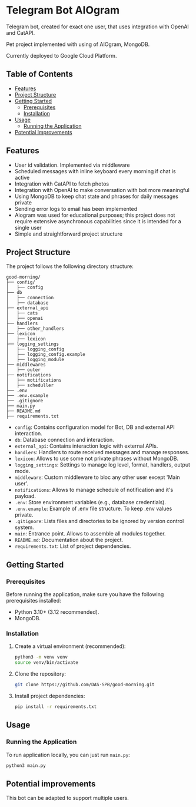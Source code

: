 # Telegram Bot AIOgram

Telegram bot, created for exact one user, that uses integration with OpenAI and CatAPI.

Pet project implemented with using of AIOgram, MongoDB.

Currently deployed to Google Cloud Platform.

## Table of Contents

- [Features](#features)
- [Project Structure](#project-structure)
- [Getting Started](#getting-started)
    - [Prerequisites](#prerequisites)
    - [Installation](#installation)
- [Usage](#usage)
    - [Running the Application](#running-the-application)
- [Potential Improvements](#potential-improvements)

## Features

- User id validation. Implemented via middleware
- Scheduled messages with inline keyboard every morning if chat is active
- Integration with CatAPI to fetch photos
- Integration with OpenAI to make conversation with bot more meaningful
- Using MongoDB to keep chat state and phrases for daily messages private
- Sending error logs to email has been implemented
- Aiogram was used for educational purposes; this project does not require extensive asynchronous capabilities since it
  is intended for a single user
- Simple and straightforward project structure

## Project Structure

The project follows the following directory structure:

```
good-morning/
├── config/
│   ├── config
├── db
│   ├── connection
│   ├── database
├── external_api
│   ├── cats
│   ├── openai
├── handlers
│   ├── other_handlers
├── lexicon
│   ├── lexicon
├── logging_settings
│   ├── logging_config
│   ├── logging_config.example
│   ├── logging_module
├── middlewares
│   ├── outer
├── notifications
│   ├── motifications
│   ├── scheduller
├── .env
├── .env.example
├── .gitignore
├── main.py
├── README.md
├── requirements.txt
```

- `config`: Contains configuration model for Bot, DB and external API interaction.
- `db`: Database connection and interaction.
- `external_api`: Contains interaction logic with external APIs.
- `handlers`: Handlers to route received messages and manage responses.
- `lexicon`: Allows to use some not private phrases without MongoDB.
- `logging_settings`: Settings to manage log level, format, handlers, output mode.
- `middleware`: Custom middleware to bloc any other user except 'Main user'.
- `notifications`: Allows to manage schedule of notification and it's payload.
- `.env`: Store environment variables (e.g., database credentials).
- `.env.example`: Example of .env file structure. To keep .env values private.
- `.gitignore`: Lists files and directories to be ignored by version control system.
- `main`: Entrance point. Allows to assemble all modules together.
- `README.md`: Documentation about the project.
- `requirements.txt`: List of project dependencies.

## Getting Started

### Prerequisites

Before running the application, make sure you have the following prerequisites installed:

- Python 3.10+ (3.12 recommended).
- MongoDB.

### Installation

1. Create a virtual environment (recommended):

   ```bash
   python3 -m venv venv
   source venv/bin/activate
   ```
2. Clone the repository:

   ```bash
   git clone https://github.com/DAS-SPB/good-morning.git
   ```

3. Install project dependencies:

   ```bash
   pip install -r requirements.txt
   ```

## Usage

### Running the Application

To run application locally, you can just run `main.py`:

```bash
python3 main.py
```

## Potential improvements


This bot can be adapted to support multiple users.
